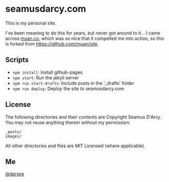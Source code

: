 # seamusdarcy.com

This is my personal site.

I've been meaning to do this for years, but never got around to it... I came across [muan.co](http://muan.co), which was so nice that it compelled me into action, so this is forked from https://github.com/muan/site.

## Scripts

* `npm install`: Install github-pages
* `npm start`: Run the jekyll server
* `npm run start-drafts`: Include posts in the '_drafts' folder
* `npm run deploy`: Deploy the site to seamusdarcy.com

## License

The following directories and their contents are Copyright Seamus D'Arcy. You may not reuse anything therein without my permission:

```
_posts/
images/
```

All other directories and files are MIT Licensed (where applicable).

## Me

[@darsee](http://twitter.com/darsee)
